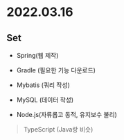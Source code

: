 # 2022.03.16

## Set
- Spring(웹 제작)
- Gradle (필요한 기능 다운로드)
- Mybatis (쿼리 작성)
- MySQL (데이터 작성)

- Node.js(자류롭고 동적, 유지보수 불리)
> TypeScript (Java랑 비슷)